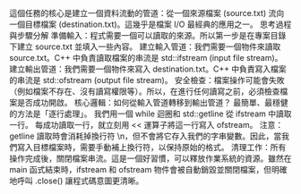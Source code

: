 這個任務的核心是建立一個資料流動的管道：從一個來源檔案 (source.txt) 流向一個目標檔案 (destination.txt)。這幾乎是檔案 I/O 最經典的應用之一。
思考過程與步驟分解
準備輸入：程式需要一個可以讀取的來源。所以第一步是在專案目錄下建立 source.txt 並填入一些內容。
建立輸入管道：我們需要一個物件來讀取 source.txt。C++ 中負責讀取檔案的串流是 std::ifstream (input file stream)。
建立輸出管道：我們需要一個物件來寫入 destination.txt。C++ 中負責寫入檔案的串流是 std::ofstream (output file stream)。
安全檢查：檔案操作可能會失敗（例如檔案不存在、沒有讀寫權限等）。所以，在進行任何讀寫之前，必須檢查檔案是否成功開啟。
核心邏輯：如何從輸入管道轉移到輸出管道？
最簡單、最穩健的方法是「逐行處理」。
我們用一個 while 迴圈和 std::getline 從 ifstream 中讀取一行。
每成功讀取一行，就立刻用 << 運算子將這一行寫入 ofstream。
注意：getline 讀取時會消耗掉換行符 \n，但不會將它存入我們的字串變數。因此，當我們寫入目標檔案時，需要手動補上換行符，以保持原始的格式。
清理工作：所有操作完成後，關閉檔案串流。這是一個好習慣，可以釋放作業系統的資源。雖然在 main 函式結束時，ifstream 和 ofstream 物件會被自動銷毀並關閉檔案，但明確地呼叫 .close() 讓程式碼意圖更清晰。
